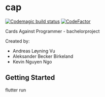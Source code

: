 # cap 

[![Codemagic build status](https://api.codemagic.io/apps/5e303371cb1395000fdd3c3f/5e303371cb1395000fdd3c3e/status_badge.svg)](https://codemagic.io/apps/5e303371cb1395000fdd3c3f/5e303371cb1395000fdd3c3e/latest_build) [![CodeFactor](https://www.codefactor.io/repository/github/andreasvu/cards-against-programmers/badge/master?s=03e36c4c1f859ac55af7b438fe7f301cb0dc51e2)](https://www.codefactor.io/repository/github/andreasvu/cards-against-programmers/overview/master)

Cards Against Programmer - bachelorproject

Created by:
- Andreas Løyning Vu
- Aleksander Becker Birkeland
- Kevin Nguyen Ngo

## Getting Started

flutter run
